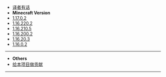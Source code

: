 * [译者有话](/README.md)
* **Minecraft Version**
* [1.17.0.2](/1.17.0.2/object.md)
* [1.16.220.2](/1.16.220.2/object.md)
* [1.16.210.5](/1.16.210.5/object.md)
* [1.16.200.2](/1.16.200.2/object.md)
* [1.16.20.3](/1.16.20.3/index.md)
* [1.16.0.2](/1.16.0.2/index.md)
---
* **Others**
* [给本项目做贡献](/CONTRIBUTE.md)
---